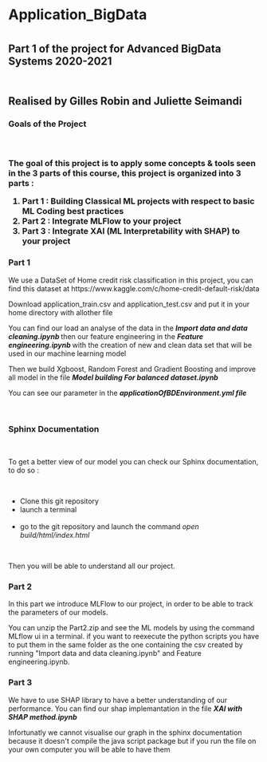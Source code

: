 <h1> Application_BigData <h1>

<h2> Part 1 of the project for Advanced BigData Systems 2020-2021 <h2>
<br>
Realised by Gilles Robin and Juliette Seimandi
 
<br>

<h3> Goals of the Project <h3>
<br>
 <p> The goal of this project is to apply some concepts & tools seen in the 3 parts of this course, this project is organized into 3 parts :</p>
<ol>
<li> Part 1 : Building Classical ML projects with respect to basic ML Coding best practices </li>
  
<li> Part 2 : Integrate MLFlow to your project </li>
  
<li> Part 3 : Integrate XAI (ML Interpretability with SHAP) to your project </li>

</ol>

<h3> Part 1 </h3>

<p>We use a DataSet of Home credit risk classification in this project, you can find this dataset at https://www.kaggle.com/c/home-credit-default-risk/data </p>
  
<p>Download application_train.csv and application_test.csv and put it in your home directory with allother file</p>

<p>You can find our load an analyse of the data in the <strong><em> Import data and data cleaning.ipynb </strong></em> then our feature engineering in the <strong><em> Feature engineering.ipynb </strong></em> with the creation of new and clean data set that will be used in our machine learning model</p>

<p>Then we build Xgboost, Random Forest and Gradient Boosting and improve all model in the file <strong><em> Model building For balanced dataset.ipynb </strong></em> </p> 
 <p> You can see our parameter in the <strong><em>applicationOfBDEnvironment.yml file</em></strong> </p>

<br>
<h3> Sphinx Documentation </h3>
<br>
 <p>To get a better view of our model you can check our Sphinx documentation, to do so :</p>
<br>
<ul>
<li>  Clone this git repository </ li>
  <br>
<li>  launch a terminal </li>
  <br>
<li> go to the git repository and launch the command <em> open build/html/index.html </em> </li>
 </ul>
   <br>
 <p>Then you will be able to understand all our project.</p>
  
<h3> Part 2 </h3>
<p> In this part we introduce MLFlow to our project, in order to be able to track the parameters of our models.</p>
<p> You can unzip the Part2.zip and see the ML models by using the command MLflow ui in a terminal. if you want to reexecute the python scripts you have to put them in the same folder as the one containing the csv created by running "Import data and data cleaning.ipynb" and Feature engineering.ipynb.   </p>
<h3> Part 3 </h3>

<p> We have to use SHAP library to have a better understanding of our performance. You can find our shap implemantation in the file <strong><em>XAI with SHAP method.ipynb</strong></em>  </p> 
<p> Infortunatly we cannot visualise our graph in the sphinx documentation because it doesn't compile the java script package but if you run the file on your own computer you will be able to have them</p>


